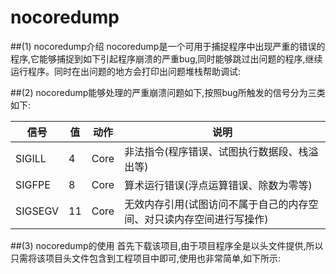# nocoredump

##(1) nocoredump介绍
nocoredump是一个可用于捕捉程序中出现严重的错误的程序,它能够捕捉到如下引起程序崩溃的严重bug,同时能够跳过出问题的程序,继续运行程序。同时在出问题的地方会打印出问题堆栈帮助调试:

##(2) nocoredump能够处理的严重崩溃问题如下,按照bug所触发的信号分为三类如下:

信号|  值  |  动作 | 说明
----|---|---|---
SIGILL | 4 |  Core	|  非法指令(程序错误、试图执行数据段、栈溢出等)
SIGFPE  |  8 |  Core |  算术运行错误(浮点运算错误、除数为零等)
SIGSEGV	 | 11  |  Core | 无效内存引用(试图访问不属于自己的内存空间、对只读内存空间进行写操作)

##(3) nocoredump的使用
首先下载该项目,由于项目程序全是以头文件提供,所以只需将该项目头文件包含到工程项目中即可,使用也非常简单,如下所示:





